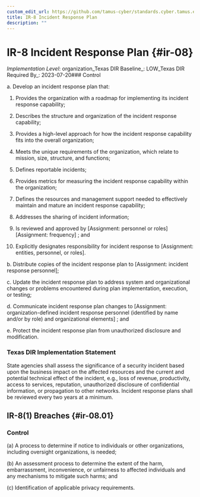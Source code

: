 ```yaml
---
custom_edit_url: https://github.com/tamus-cyber/standards.cyber.tamus.edu/tree/main/static/content/tamus.edu/TAMUS_profile.xml
title: IR-8 Incident Response Plan
description: ""
---
```


# IR-8 Incident Response Plan {#ir-08}

_Implementation Level_: organization_Texas DIR Baseline_: LOW_Texas DIR Required By_: 2023-07-20### Control

a. Develop an incident response plan that:

1. Provides the organization with a roadmap for implementing its incident response capability;

2. Describes the structure and organization of the incident response capability;

3. Provides a high-level approach for how the incident response capability fits into the overall organization;

4. Meets the unique requirements of the organization, which relate to mission, size, structure, and functions;

5. Defines reportable incidents;

6. Provides metrics for measuring the incident response capability within the organization;

7. Defines the resources and management support needed to effectively maintain and mature an incident response capability;

8. Addresses the sharing of incident information;

9. Is reviewed and approved by [Assignment: personnel or roles]
                     [Assignment: frequency] ; and

10. Explicitly designates responsibility for incident response to [Assignment: entities, personnel, or roles].

b. Distribute copies of the incident response plan to [Assignment: incident response personnel];

c. Update the incident response plan to address system and organizational changes or problems encountered during plan implementation, execution, or testing;

d. Communicate incident response plan changes to [Assignment: organization-defined incident response personnel (identified by name and/or by role) and organizational elements] ; and

e. Protect the incident response plan from unauthorized disclosure and modification.

### Texas DIR Implementation Statement

State agencies shall assess the significance of a security incident based upon the business impact on the affected resources and the current and potential technical effect of the incident, e.g., loss of revenue, productivity, access to services, reputation, unauthorized disclosure of confidential information, or propagation to other networks. Incident response plans shall be reviewed every two years at a minimum.

## IR-8(1) Breaches {#ir-08.01}

### Control

(a) A process to determine if notice to individuals or other organizations, including oversight organizations, is needed;

(b) An assessment process to determine the extent of the harm, embarrassment, inconvenience, or unfairness to affected individuals and any mechanisms to mitigate such harms; and

(c) Identification of applicable privacy requirements.

